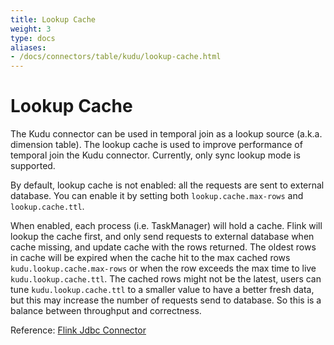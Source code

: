 ```yaml
---
title: Lookup Cache
weight: 3
type: docs
aliases:
- /docs/connectors/table/kudu/lookup-cache.html
---
```

<!--
Licensed to the Apache Software Foundation (ASF) under one
or more contributor license agreements.  See the NOTICE file
distributed with this work for additional information
regarding copyright ownership.  The ASF licenses this file
to you under the Apache License, Version 2.0 (the
"License"); you may not use this file except in compliance
with the License.  You may obtain a copy of the License at

  http://www.apache.org/licenses/LICENSE-2.0

Unless required by applicable law or agreed to in writing,
software distributed under the License is distributed on an
"AS IS" BASIS, WITHOUT WARRANTIES OR CONDITIONS OF ANY
KIND, either express or implied.  See the License for the
specific language governing permissions and limitations
under the License.
-->

# Lookup Cache

The Kudu connector can be used in temporal join as a lookup source (a.k.a. dimension table). The lookup cache is used to improve performance of temporal join the Kudu connector. Currently, only sync lookup mode is supported.

By default, lookup cache is not enabled: all the requests are sent to external database. You can enable it by setting both `lookup.cache.max-rows` and `lookup.cache.ttl`.

When enabled, each process (i.e. TaskManager) will hold a cache. Flink will lookup the cache first, and only send requests to external database when cache missing, and update cache with the rows returned. The oldest rows in cache will be expired when the cache hit to the max cached rows `kudu.lookup.cache.max-rows` or when the row exceeds the max time to live `kudu.lookup.cache.ttl`. The cached rows might not be the latest, users can tune `kudu.lookup.cache.ttl` to a smaller value to have a better fresh data, but this may increase the number of requests send to database. So this is a balance between throughput and correctness.

Reference: [Flink Jdbc Connector](https://nightlies.apache.org/flink/flink-docs-stable/docs/connectors/table/jdbc/#lookup-cache)
